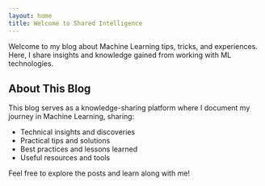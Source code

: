 ```yaml
---
layout: home
title: Welcome to Shared Intelligence
---
```


Welcome to my blog about Machine Learning tips, tricks, and experiences. Here, I share insights and knowledge gained from working with ML technologies.

## About This Blog

This blog serves as a knowledge-sharing platform where I document my journey in Machine Learning, sharing:

- Technical insights and discoveries
- Practical tips and solutions
- Best practices and lessons learned
- Useful resources and tools

Feel free to explore the posts and learn along with me! 